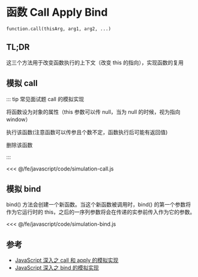 # 函数 Call Apply Bind

`function.call(thisArg, arg1, arg2, ...)`

## TL;DR

这三个方法用于改变函数执行的上下文（改变 this 的指向），实现函数的复用

## 模拟 call

::: tip 常见面试题 call 的模拟实现

将函数设为对象的属性（this 参数可以传 null，当为 null 的时候，视为指向 window）

执行该函数(注意函数可以传参且个数不定，函数执行后可能有返回值)

删除该函数

:::

<<< @/fe/javascript/code/simulation-call.js

## 模拟 bind

bind() 方法会创建一个新函数。当这个新函数被调用时，bind() 的第一个参数将作为它运行时的 this，之后的一序列参数将会在传递的实参前传入作为它的参数。

<<< @/fe/javascript/code/simulation-bind.js

## 参考

- [JavaScript 深入之 call 和 apply 的模拟实现](https://github.com/mqyqingfeng/Blog/issues/11)
- [JavaScript 深入之 bind 的模拟实现](https://github.com/mqyqingfeng/Blog/issues/12)
